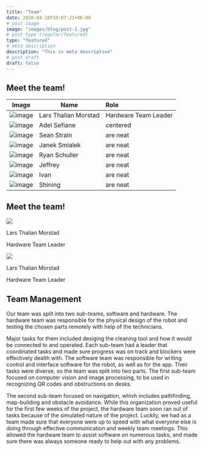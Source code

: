 ```yaml
---
title: "Team"
date: 2020-04-18T10:07:21+06:00
# post image
image: "images/blog/post-1.jpg"
# post type (regular/featured)
type: "featured"
# meta description
description: "This is meta description"
# post draft
draft: false
---
```


## Meet the team!

| Image                       | Name                 | Role                 |
| --------------------------- | -------------------- | :------------------- |
| ![image](../media/lars.jpg) | Lars Thalian Morstad | Hardware Team Leader |
| ![image](../media/lars.jpg) | Adel Sefiane         | centered             |
| ![image](../media/lars.jpg) | Sean Strain          | are neat             |
| ![image](../media/lars.jpg) | Janek Smialek        | are neat             |
| ![image](../media/lars.jpg) | Ryan Schuller        | are neat             |
| ![image](../media/lars.jpg) | Jeffrey              | are neat             |
| ![image](../media/lars.jpg) | Ivan                 | are neat             |
| ![image](../media/lars.jpg) | Shining              | are neat             |

## Meet the team!

<div class="team-member">
	<img src="../media/lars.jpg" class="member-image">
	<div class="member-description">
		<p class="member-name">Lars Thalian Morstad</p>
		<p class="member-role">Hardware Team Leader</p>
	</div>
</div>

<div class="team-member">
	<img src="../media/lars.jpg" class="member-image">
	<div class="member-description">
		<p class="member-name">Lars Thalian Morstad</p>
		<p class="member-role">Hardware Team Leader</p>
	</div>
</div>

## Team Management

Our team was split into two sub-teams, software and hardware. The hardware team was responsible for the physical design of the robot and testing the chosen parts remotely with help of the technicians.

Major tasks for them included desiging the cleaning tool and how it would be connected to and operated. Each sub-team had a leader that coordinated tasks and made sure progress was on track and blockers were effectively dealth with. The software team was responsible for writing control and interface software for the robot, as well as for the app. Their tasks were diverse, so the team was split into two parts. The first sub-team focused on computer vision and image processing, to be used in recognizing QR codes and obstructions on desks.

The second sub-team focused on navigation, whivh includes pathfinding, map-building and obstacle avoidance.
While this organization proved useful for the first few weeks of the project, the hardware team soon ran out of tasks because of the simulated nature of the project. Luckily, we had as a team made sure that everyone were up to speed with what everyone else is doing through effective communication and weekly team meetings. This allowed the hardware team to assist software on numerous tasks, and made sure there was always someone ready to help out with any problems.
